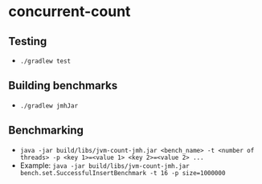 # concurrent-count

## Testing
* `./gradlew test`

## Building benchmarks
* `./gradlew jmhJar`

## Benchmarking
* `java -jar build/libs/jvm-count-jmh.jar <bench_name> -t <number of threads> -p <key 1>=<value 1> <key 2>=<value 2> ...`
* Example: `java -jar build/libs/jvm-count-jmh.jar bench.set.SuccessfulInsertBenchmark -t 16 -p size=1000000`

